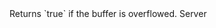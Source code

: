 <function name="IsOverflowed" parent="bf_read" type="classfunc">
	<description>
		Returns `true` if the buffer is overflowed.  
	</description>
	<realm>Server</realm>
	<rets>
		<ret name="overflowed" type="boolean"></ret>
	</rets>
</function>